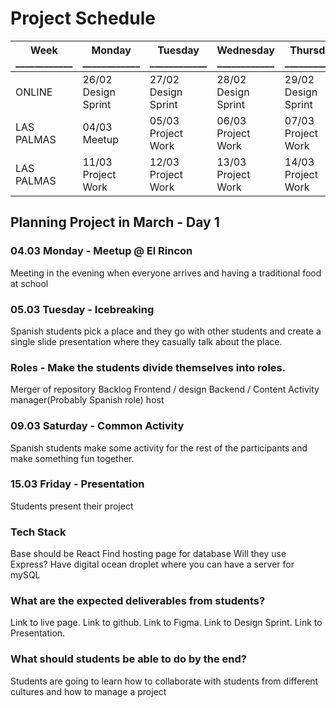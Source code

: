 # Project Schedule

Week<br />____________ | Monday<br />____________ | Tuesday<br />____________ | Wednesday<br />____________ | Thursday<br />____________ | Friday<br />____________ | Saturday<br />____________ | Sunday<br />____________ 
-- | -- | -- | -- | -- | -- | -- | --
ONLINE | 26/02<br />Design Sprint | 27/02<br />Design Sprint | 28/02<br />Design Sprint |29/02<br />Design Sprint |	01/03<br />Design Sprint | 02/03<br />Get packed |  03/03<br />Departure
LAS PALMAS | 04/03<br />Meetup | 05/03<br />Project Work | 06/03<br />Project Work | 07/03<br />Project Work | 08/03<br />Project Work | 09/03<br />Common Activity | 10/03<br />Free
LAS PALMAS | 11/03<br />Project Work | 12/03<br />Project Work | 13/03<br />Project Work | 14/03<br />Project Work | 15/03<br />Presentation | 16/03<br />Free / Departure | 17/03<br />Free / Departure

## Planning Project in March - Day 1

### 04.03 Monday - Meetup @ El Rincon
Meeting in the evening when everyone arrives and having a traditional food at school

### 05.03 Tuesday - Icebreaking
Spanish students pick a place and they go with other students and create a single slide presentation where they casually talk about the place.

### Roles - Make the students divide themselves into roles.
Merger of repository
Backlog
Frontend / design
Backend / Content
Activity manager(Probably Spanish role)
host

### 09.03 Saturday - Common Activity
Spanish students make some activity for the rest of the participants and make something fun together.

### 15.03 Friday - Presentation
Students present their project

### Tech Stack
Base should be React
Find hosting page for database
Will they use Express?
Have digital ocean droplet where you can have a server for mySQL

### What are the expected deliverables from students?
Link to live page.
Link to github.
Link to Figma.
Link to Design Sprint.
Link to Presentation.

### What should students be able to do by the end?
Students are going to learn how to collaborate with students from different cultures and how to manage a project
